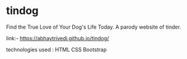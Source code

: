 # tindog

Find the True Love of Your Dog's Life Today. A parody website of tinder.

link:- https://abhaytrivedi.github.io/tindog/

technologies used : HTML CSS Bootstrap
